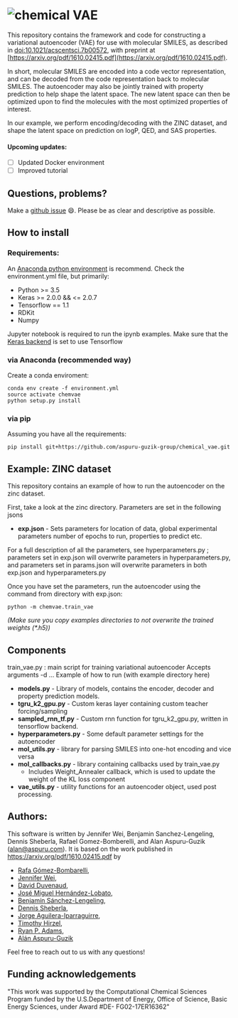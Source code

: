 # ![chemical VAE](https://github.com/aspuru-guzik-group/chemical_vae/blob/master/aux_data/banner.png?raw=true)

This repository contains the framework and code for constructing a variational autoencoder (VAE) for use with molecular SMILES, as described in [doi:10.1021/acscentsci.7b00572](http://pubs.acs.org/doi/abs/10.1021/acscentsci.7b00572), with preprint at [https://arxiv.org/pdf/1610.02415.pdf](https://arxiv.org/pdf/1610.02415.pdf).

In short, molecular SMILES are encoded into a code vector representation, and can be decoded from the code representation back to molecular SMILES. The autoencoder may also be jointly trained with property prediction to help shape the latent space. The new latent space can then be optimized upon to find the molecules with the most optimized properties of interest.

In our example, we perform encoding/decoding with the ZINC dataset, and shape the latent space on prediction on logP, QED, and SAS properties.

#### Upcoming updates:

- [ ] Updated Docker environment
- [ ] Improved tutorial

## Questions, problems?

Make a [github issue](https://github.com/aspuru-guzik-group/chemical_vae/issues/new) :smile:. Please be as clear and descriptive as possible.

## How to install

### Requirements:

An [Anaconda python environment](https://www.anaconda.com/download) is recommend.
Check the environment.yml file, but primarily:

- Python >= 3.5
- Keras >= 2.0.0 && <= 2.0.7
- Tensorflow == 1.1
- RDKit
- Numpy

Jupyter notebook is required to run the ipynb examples.
Make sure that the [Keras backend](https://keras.io/backend/) is set to use Tensorflow

### via Anaconda (recommended way)

Create a conda enviroment:

```
conda env create -f environment.yml
source activate chemvae
python setup.py install
```

### via pip

Assuming you have all the requirements:

`pip install git+https://github.com/aspuru-guzik-group/chemical_vae.git`

## Example: ZINC dataset

This repository contains an example of how to run the autoencoder on the zinc dataset.

First, take a look at the zinc directory. Parameters are set in the following jsons

- **exp.json** - Sets parameters for location of data, global experimental parameters number of epochs to run, properties to predict etc.

For a full description of all the parameters, see hyperparameters.py ; parameters set in exp.json will overwrite parameters in hyperparameters.py, and parameters set in params.json will overwrite parameters in both exp.json and hyperparameters.py

Once you have set the parameters, run the autoencoder using the command from directory with exp.json:

`python -m chemvae.train_vae`

_(Make sure you copy examples directories to not overwrite the trained weights (\*.h5))_

## Components

train_vae.py : main script for training variational autoencoder
Accepts arguments -d ...
Example of how to run (with example directory here)

- **models.py** - Library of models, contains the encoder, decoder and property prediction models.
- **tgru_k2_gpu.py** - Custom keras layer containing custom teacher forcing/sampling
- **sampled_rnn_tf.py** - Custom rnn function for tgru_k2_gpu.py, written in tensorflow backend.
- **hyperparameters.py** - Some default parameter settings for the autoencoder
- **mol_utils.py** - library for parsing SMILES into one-hot encoding and vice versa
- **mol_callbacks.py** - library containing callbacks used by train_vae.py
  - Includes Weight_Annealer callback, which is used to update the weight of the KL loss component
- **vae_utils.py** - utility functions for an autoencoder object, used post processing.

## Authors:

This software is written by Jennifer Wei, Benjamin Sanchez-Lengeling, Dennis Sheberla, Rafael Gomez-Bomberelli, and Alan Aspuru-Guzik (alan@aspuru.com).
It is based on the work published in https://arxiv.org/pdf/1610.02415.pdf by

- [Rafa Gómez-Bombarelli](http://aspuru.chem.harvard.edu/rafa-gomez-bombarelli/),
- [Jennifer Wei](http://aspuru.chem.harvard.edu/jennifer-wei),
- [David Duvenaud](https://www.cs.toronto.edu/~duvenaud/),
- [José Miguel Hernández-Lobato](https://jmhl.org/),
- [Benjamín Sánchez-Lengeling](),
- [Dennis Sheberla](https://www.sheberla.com/),
- [Jorge Aguilera-Iparraguirre](http://aspuru.chem.harvard.edu/jorge-aguilera/),
- [Timothy Hirzel](https://www.linkedin.com/in/t1m0thy),
- [Ryan P. Adams](http://people.seas.harvard.edu/~rpa/'),
- [Alán Aspuru-Guzik](http://aspuru.chem.harvard.edu/about-alan/)

Feel free to reach out to us with any questions!

## Funding acknowledgements

"This work was supported by the Computational Chemical Sciences Program funded by the U.S.Department of Energy, Office of Science, Basic Energy Sciences, under Award #DE- FG02-17ER16362"
